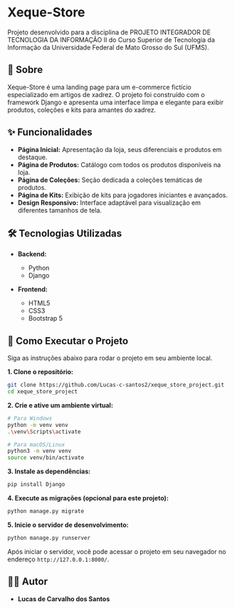 # Xeque-Store

Projeto desenvolvido para a disciplina de PROJETO INTEGRADOR DE TECNOLOGIA DA INFORMAÇÃO II do Curso Superior de Tecnologia da Informação da Universidade Federal de Mato Grosso do Sul (UFMS).

## 📖 Sobre

Xeque-Store é uma landing page para um e-commerce fictício especializado em artigos de xadrez. O projeto foi construído com o framework Django e apresenta uma interface limpa e elegante para exibir produtos, coleções e kits para amantes do xadrez.

## ✨ Funcionalidades

- **Página Inicial:** Apresentação da loja, seus diferenciais e produtos em destaque.
- **Página de Produtos:** Catálogo com todos os produtos disponíveis na loja.
- **Página de Coleções:** Seção dedicada a coleções temáticas de produtos.
- **Página de Kits:** Exibição de kits para jogadores iniciantes e avançados.
- **Design Responsivo:** Interface adaptável para visualização em diferentes tamanhos de tela.

## 🛠️ Tecnologias Utilizadas

- **Backend:**
  - Python
  - Django

- **Frontend:**
  - HTML5
  - CSS3
  - Bootstrap 5

## 🚀 Como Executar o Projeto

Siga as instruções abaixo para rodar o projeto em seu ambiente local.

**1. Clone o repositório:**
```bash
git clone https://github.com/Lucas-c-santos2/xeque_store_project.git
cd xeque_store_project
```

**2. Crie e ative um ambiente virtual:**
```bash
# Para Windows
python -m venv venv
.\venv\Scripts\activate

# Para macOS/Linux
python3 -m venv venv
source venv/bin/activate
```

**3. Instale as dependências:**
```bash
pip install Django
```

**4. Execute as migrações (opcional para este projeto):**
```bash
python manage.py migrate
```

**5. Inicie o servidor de desenvolvimento:**
```bash
python manage.py runserver
```

Após iniciar o servidor, você pode acessar o projeto em seu navegador no endereço `http://127.0.0.1:8000/`.

## 👨‍💻 Autor

- **Lucas de Carvalho dos Santos**
